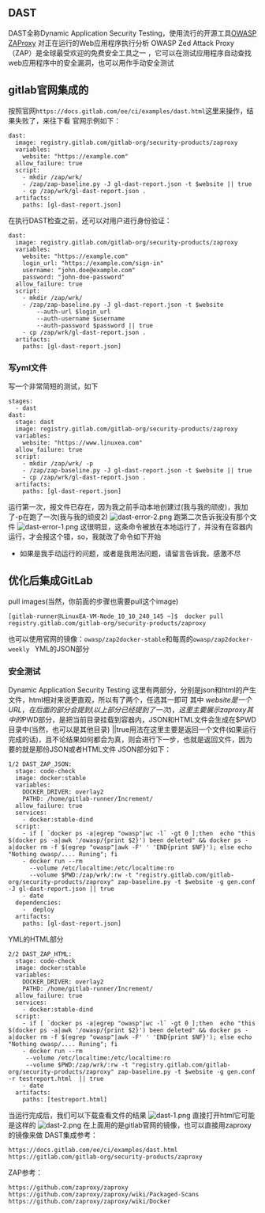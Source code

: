 ## DAST
DAST全称Dynamic Application Security Testing，使用流行的开源工具[OWASP ZAProxy](https://github.com/zaproxy/zaproxy) 对正在运行的Web应用程序执行分析 
OWASP Zed Attack Proxy（ZAP）是全球最受欢迎的免费安全工具之一 ，它可以在测试应用程序自动查找web应用程序中的安全漏洞，也可以用作手动安全测试

## gitlab官网集成的
按照官网`https://docs.gitlab.com/ee/ci/examples/dast.html`这里来操作，结果失败了，来往下看
官网示例如下：

```
dast:
  image: registry.gitlab.com/gitlab-org/security-products/zaproxy
  variables:
    website: "https://example.com"
  allow_failure: true
  script:
    - mkdir /zap/wrk/
    - /zap/zap-baseline.py -J gl-dast-report.json -t $website || true
    - cp /zap/wrk/gl-dast-report.json .
  artifacts:
    paths: [gl-dast-report.json]
```
在执行DAST检查之前，还可以对用户进行身份验证：
```
dast:
  image: registry.gitlab.com/gitlab-org/security-products/zaproxy
  variables:
    website: "https://example.com"
    login_url: "https://example.com/sign-in"
    username: "john.doe@example.com"
    password: "john-doe-password"
  allow_failure: true
  script:
    - mkdir /zap/wrk/
    - /zap/zap-baseline.py -J gl-dast-report.json -t $website
        --auth-url $login_url
        --auth-username $username
        --auth-password $password || true
    - cp /zap/wrk/gl-dast-report.json .
  artifacts:
    paths: [gl-dast-report.json]
```
### 写yml文件
写一个非常简短的测试，如下
```
stages:
  - dast
dast:
  stage: dast
  image: registry.gitlab.com/gitlab-org/security-products/zaproxy
  variables:
    website: "https://www.linuxea.com"
  allow_failure: true
  script:
    - mkdir /zap/wrk/ -p
    - /zap/zap-baseline.py -J gl-dast-report.json -t $website || true
    - cp /zap/wrk/gl-dast-report.json .
  artifacts:
    paths: [gl-dast-report.json]  
```
运行第一次，报文件已存在，因为我之前手动本地创建过(我与我的顽皮)，我加了-p在跑了一次(我与我的顽皮2)
![dast-error-2.png](img/dast-error-2.png)
跑第二次告诉我没有那个文件
![dast-error-1.png](img/dast-error-1.png)
这很明显，这条命令被放在本地运行了，并没有在容器内运行，才会报这个错，so，我就改了命令如下开始

* 如果是我手动运行的问题，或者是我用法问题，请留言告诉我，感激不尽
## 优化后集成GitLab
pull images(当然，你前面的步骤也需要pull这个image)
```
[gitlab-runner@LinuxEA-VM-Node_10_10_240_145 ~]$  docker pull registry.gitlab.com/gitlab-org/security-products/zaproxy
```
也可以使用官网的镜像：`owasp/zap2docker-stable`和每周的`owasp/zap2docker-weekly `
YML的JSON部分
### 安全测试
Dynamic Application Security Testing
这里有两部分，分别是json和html的产生文件，html相对来说更直观，所以有了两个，任选其一即可
其中 $website是一个URL，在后面的部分会提到(以上部分已经提到了一次)，这里主要展示zaproxy
其中的$PWD部分，是把当前目录挂载到容器内，JSON和HTML文件会生成在$PWD目录中(当然，也可以是其他目录)
||true用法在这里主要是返回一个文件(如果运行完成的话)，且不论结果如何都会为真，则会进行下一步，也就是返回文件，因为要的就是那份JSON或者HTML文件
JSON部分如下：
```
1/2 DAST_ZAP_JSON:
  stage: code-check
  image: docker:stable
  variables:
    DOCKER_DRIVER: overlay2
    PATHD: /home/gitlab-runner/Increment/
  allow_failure: true
  services:
    - docker:stable-dind 
  script:
    - if [ `docker ps -a|egrep "owasp"|wc -l` -gt 0 ];then  echo "this $(docker ps -a|awk '/owasp/{print $2}') been deleted" && docker ps -a|docker rm -f $(egrep "owasp"|awk -F' ' 'END{print $NF}'); else echo "Nothing owasp/.... Runing"; fi    
    - docker run --rm
      --volume /etc/localtime:/etc/localtime:ro    
      --volume $PWD:/zap/wrk/:rw -t "registry.gitlab.com/gitlab-org/security-products/zaproxy" zap-baseline.py -t $website -g gen.conf -J gl-dast-report.json || true    
    - date      
  dependencies:
    -  deploy
  artifacts:
    paths: [gl-dast-report.json]       
```
YML的HTML部分
```
2/2 DAST_ZAP_HTML:
  stage: code-check
  image: docker:stable
  variables:
    DOCKER_DRIVER: overlay2
    PATHD: /home/gitlab-runner/Increment/
  allow_failure: true
  services:
    - docker:stable-dind 
  script:   
    - if [ `docker ps -a|egrep "owasp"|wc -l` -gt 0 ];then  echo "this $(docker ps -a|awk '/owasp/{print $2}') been deleted" && docker ps -a|docker rm -f $(egrep "owasp"|awk -F' ' 'END{print $NF}'); else echo "Nothing owasp/.... Runing"; fi   
    - docker run --rm
     --volume /etc/localtime:/etc/localtime:ro    
     --volume $PWD:/zap/wrk/:rw -t "registry.gitlab.com/gitlab-org/security-products/zaproxy" zap-baseline.py -t $website -g gen.conf -r testreport.html  || true     
    - date     
  artifacts:
    paths: [testreport.html] 
```
当运行完成后，我们可以下载查看文件的结果
![dast-1.png](img/dast-1.png)
直接打开html它可能是这样的
![dast-2.png](img/dast-2.png)
在上面用的是gitlab官网的镜像，也可以直接用zaproxy的镜像来做
DAST集成参考：

```
https://docs.gitlab.com/ee/ci/examples/dast.html
https://gitlab.com/gitlab-org/security-products/zaproxy
```
ZAP参考：
```
https://github.com/zaproxy/zaproxy
https://github.com/zaproxy/zaproxy/wiki/Packaged-Scans
https://github.com/zaproxy/zaproxy/wiki/Docker
```